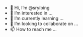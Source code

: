 - 👋 Hi, I’m @sryibing
- 👀 I’m interested in ...
- 🌱 I’m currently learning ...
- 💞️ I’m looking to collaborate on ...
- 📫 How to reach me ...

<!---
sryibing/sryibing is a ✨ special ✨ repository because its `README.md` (this file) appears on your GitHub profile.
You can click the Preview link to take a look at your changes.
--->
